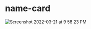 # name-card


![Screenshot 2022-03-21 at 9 58 23 PM](https://user-images.githubusercontent.com/42440349/159307642-671d54e0-773d-48ae-aa29-0c20376a3429.png)
